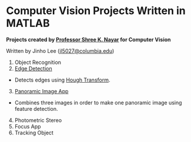 # Computer Vision Projects Written in MATLAB

**Projects created by [Professor Shree K. Nayar](http://www.cs.columbia.edu/~nayar/) for Computer Vision**

Written by Jinho Lee (jl5027@columbia.edu)

1. Object Recognition
2. [Edge Detection](https://github.com/JinhoLee93/Computer_Vision/tree/main/edge_detection)
- Detects edges using [Hough Transform](https://en.wikipedia.org/wiki/Hough_transform).
3. [Panoramic Image App](https://github.com/JinhoLee93/Computer_Vision/blob/main/panoramic_image_app/README.md)
- Combines three images in order to make one panoramic image using feature detection.
4. Photometric Stereo
5. Focus App
6. Tracking Object
